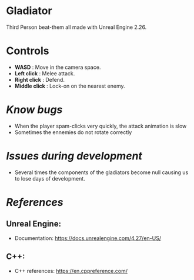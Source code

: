 # **Gladiator**

Third Person beat-them all made with Unreal Engine 2.26.

# Controls
- **WASD** : Move in the camera space.
- **Left click** : Melee attack.
- **Right click** : Defend.
- **Middle click** : Lock-on on the nearest enemy.

***Know bugs***
===
- When the player spam-clicks very quickly, the attack animation is slow
- Sometimes the ennemies do not rotate correctly

***Issues during development***
===
- Several times the components of the gladiators  become null causing us to lose days of development.

***References***
===
Unreal Engine:
---
- Documentation: https://docs.unrealengine.com/4.27/en-US/

C++:
---
- C++ references: https://en.cppreference.com/